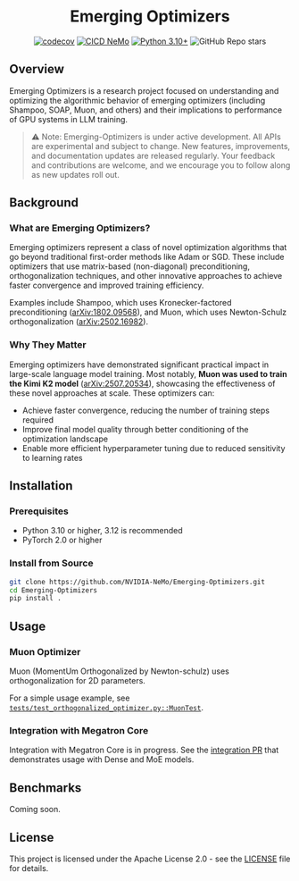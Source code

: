 <div align="center">

# Emerging Optimizers

</div>

<div align="center">

<!-- Get the codecov badge with a token direct from https://app.codecov.io/gh/NVIDIA-NeMo -->
[![codecov](https://codecov.io/gh/NVIDIA-NeMo/Emerging-Optimizers/graph/badge.svg?token=IQ6U7IFYN0)](https://codecov.io/gh/NVIDIA-NeMo/Emerging-Optimizers)
[![CICD NeMo](https://github.com/NVIDIA-NeMo/Emerging-Optimizers/actions/workflows/cicd-main.yml/badge.svg?branch=main)](https://github.com/NVIDIA-NeMo/Emerging-Optimizers/actions/workflows/cicd-main.yml)
[![Python 3.10+](https://img.shields.io/badge/python-3.10+-blue.svg)](https://www.python.org/downloads/release/python-3100/)
![GitHub Repo stars](https://img.shields.io/github/stars/NVIDIA-NeMo/Emerging-Optimizers)

</div>

## Overview

Emerging Optimizers is a research project focused on understanding and optimizing the algorithmic behavior of emerging optimizers (including Shampoo, SOAP, Muon, and others) and their implications to performance of GPU systems in LLM training.

> ⚠️ Note: Emerging-Optimizers is under active development. All APIs are experimental and subject to change. New features, improvements, and documentation updates are released regularly. Your feedback and contributions are welcome, and we encourage you to follow along as new updates roll out.

## Background

### What are Emerging Optimizers?

Emerging optimizers represent a class of novel optimization algorithms that go beyond traditional first-order methods like Adam or SGD. These include optimizers that use matrix-based (non-diagonal) preconditioning, orthogonalization techniques, and other innovative approaches to achieve faster convergence and improved training efficiency.

Examples include Shampoo, which uses Kronecker-factored preconditioning ([arXiv:1802.09568](https://arxiv.org/abs/1802.09568)), and Muon, which uses Newton-Schulz orthogonalization ([arXiv:2502.16982](https://arxiv.org/abs/2502.16982)).

### Why They Matter

Emerging optimizers have demonstrated significant practical impact in large-scale language model training. Most notably, **Muon was used to train the Kimi K2 model** ([arXiv:2507.20534](https://arxiv.org/abs/2507.20534)), showcasing the effectiveness of these novel approaches at scale. These optimizers can:

- Achieve faster convergence, reducing the number of training steps required
- Improve final model quality through better conditioning of the optimization landscape
- Enable more efficient hyperparameter tuning due to reduced sensitivity to learning rates

## Installation

### Prerequisites

- Python 3.10 or higher, 3.12 is recommended
- PyTorch 2.0 or higher

### Install from Source

```bash
git clone https://github.com/NVIDIA-NeMo/Emerging-Optimizers.git
cd Emerging-Optimizers
pip install .
```

## Usage

### Muon Optimizer

Muon (MomentUm Orthogonalized by Newton-schulz) uses orthogonalization for 2D parameters.

For a simple usage example, see [`tests/test_orthogonalized_optimizer.py::MuonTest`](tests/test_orthogonalized_optimizer.py).

### Integration with Megatron Core

Integration with Megatron Core is in progress. See the [integration PR](https://github.com/NVIDIA/Megatron-LM/pull/1813) that demonstrates usage with Dense and MoE models.

## Benchmarks

Coming soon.

## License

This project is licensed under the Apache License 2.0 - see the [LICENSE](LICENSE) file for details.
